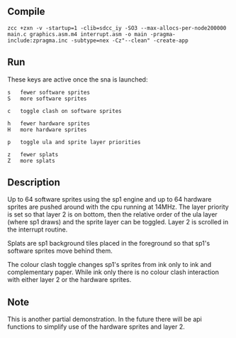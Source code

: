 ## Compile

```
zcc +zxn -v -startup=1 -clib=sdcc_iy -SO3 --max-allocs-per-node200000 main.c graphics.asm.m4 interrupt.asm -o main -pragma-include:zpragma.inc -subtype=nex -Cz"--clean" -create-app
```

## Run

These keys are active once the sna is launched:

```
s   fewer software sprites
S   more software sprites

c   toggle clash on software sprites

h   fewer hardware sprites
H   more hardware sprites

p   toggle ula and sprite layer priorities

z   fewer splats
Z   more splats
```

## Description

Up to 64 software sprites using the sp1 engine and up to 64 hardware sprites are pushed around with the
cpu running at 14MHz.  The layer priority is set so that layer 2 is on bottom, then the relative order of 
the ula layer (where sp1 draws) and the sprite layer can be toggled.  Layer 2 is scrolled in the interrupt
routine.

Splats are sp1 background tiles placed in the foreground so that sp1's software sprites move behind them.

The colour clash toggle changes sp1's sprites from ink only to ink and complementary paper.  While ink only
there is no colour clash interaction with either layer 2 or the hardware sprites.

## Note

This is another partial demonstration.  In the future there will be api functions to simplify use of the
hardware sprites and layer 2.

